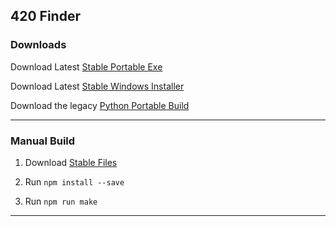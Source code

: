 ## 420 Finder

### Downloads
Download Latest [Stable Portable Exe](https://github.com/xanzinfl/Projects/releases/download/420-finder-2.0.0/420.Finder.portable.exe)

Download Latest [Stable Windows Installer](https://github.com/xanzinfl/Projects/releases/download/420-finder-2.0.0/420.Finder.Setup.exe)

Download the legacy [Python Portable Build](https://github.com/xanzinfl/Projects/releases/download/v1.0.2/420.Finder.v1.0.2.portable.exe)

---

### Manual Build

1. Download [Stable Files]()

2. Run `npm install --save`

3. Run `npm run make`

---
